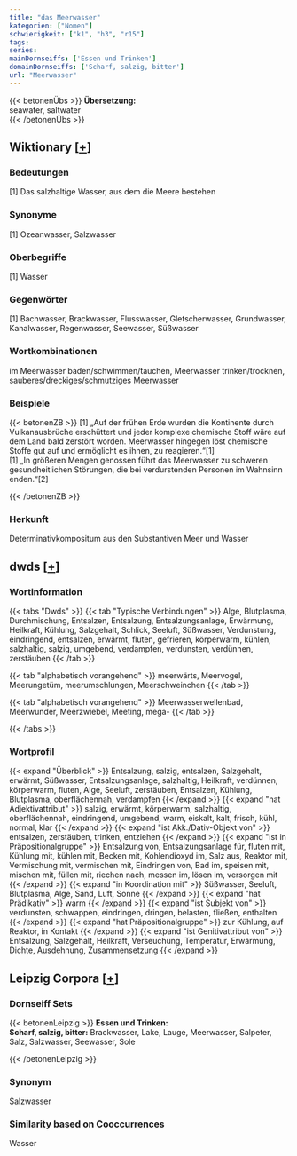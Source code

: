 ```yaml
---
title: "das Meerwasser"
kategorien: ["Nomen"]
schwierigkeit: ["k1", "h3", "r15"]
tags:
series:
mainDornseiffs: ['Essen und Trinken']
domainDornseiffs: ['Scharf, salzig, bitter']
url: "Meerwasser"
---
```


{{< betonenÜbs >}}
**Übersetzung:**  
seawater, saltwater  
{{< /betonenÜbs >}}

## Wiktionary [[+](https://de.wiktionary.org/wiki/Meerwasser)]

### Bedeutungen
[1] Das salzhaltige Wasser, aus dem die Meere bestehen  

### Synonyme
[1] Ozeanwasser, Salzwasser  

### Oberbegriffe
[1] Wasser  

### Gegenwörter
[1] Bachwasser, Brackwasser, Flusswasser, Gletscherwasser, Grundwasser, Kanalwasser, Regenwasser, Seewasser, Süßwasser  

### Wortkombinationen
im Meerwasser baden/schwimmen/tauchen, Meerwasser trinken/trocknen, sauberes/dreckiges/schmutziges Meerwasser  

### Beispiele
{{< betonenZB >}}
[1] „Auf der frühen Erde wurden die Kontinente durch Vulkanausbrüche erschüttert und jeder komplexe chemische Stoff wäre auf dem Land bald zerstört worden. Meerwasser hingegen löst chemische Stoffe gut auf und ermöglicht es ihnen, zu reagieren.“[1]  
[1] „In größeren Mengen genossen führt das Meerwasser zu schweren gesundheitlichen Störungen, die bei verdurstenden Personen im Wahnsinn enden.“[2]  

{{< /betonenZB >}}
### Herkunft
Determinativkompositum aus den Substantiven Meer und Wasser  



## dwds [[+](https://www.dwds.de/wb/Meerwasser)]

### Wortinformation
{{< tabs "Dwds" >}}
{{< tab "Typische Verbindungen" >}}
Alge, Blutplasma, Durchmischung, Entsalzen, Entsalzung, Entsalzungsanlage, Erwärmung, Heilkraft, Kühlung, Salzgehalt, Schlick, Seeluft, Süßwasser, Verdunstung, eindringend, entsalzen, erwärmt, fluten, gefrieren, körperwarm, kühlen, salzhaltig, salzig, umgebend, verdampfen, verdunsten, verdünnen, zerstäuben
{{< /tab >}}

{{< tab "alphabetisch vorangehend" >}}
meerwärts, Meervogel, Meerungetüm, meerumschlungen, Meerschweinchen
{{< /tab >}}

{{< tab "alphabetisch vorangehend" >}}
Meerwasserwellenbad, Meerwunder, Meerzwiebel, Meeting, mega-
{{< /tab >}}

{{< /tabs >}}

### Wortprofil
{{< expand "Überblick" >}} Entsalzung, salzig, entsalzen, Salzgehalt, erwärmt, Süßwasser, Entsalzungsanlage, salzhaltig, Heilkraft, verdünnen, körperwarm, fluten, Alge, Seeluft, zerstäuben, Entsalzen, Kühlung, Blutplasma, oberflächennah, verdampfen {{< /expand >}}
{{< expand "hat Adjektivattribut" >}} salzig, erwärmt, körperwarm, salzhaltig, oberflächennah, eindringend, umgebend, warm, eiskalt, kalt, frisch, kühl, normal, klar {{< /expand >}}
{{< expand "ist Akk./Dativ-Objekt von" >}} entsalzen, zerstäuben, trinken, entziehen {{< /expand >}}
{{< expand "ist in Präpositionalgruppe" >}} Entsalzung von, Entsalzungsanlage für, fluten mit, Kühlung mit, kühlen mit, Becken mit, Kohlendioxyd im, Salz aus, Reaktor mit, Vermischung mit, vermischen mit, Eindringen von, Bad im, speisen mit, mischen mit, füllen mit, riechen nach, messen im, lösen im, versorgen mit {{< /expand >}}
{{< expand "in Koordination mit" >}} Süßwasser, Seeluft, Blutplasma, Alge, Sand, Luft, Sonne {{< /expand >}}
{{< expand "hat Prädikativ" >}} warm {{< /expand >}}
{{< expand "ist Subjekt von" >}} verdunsten, schwappen, eindringen, dringen, belasten, fließen, enthalten {{< /expand >}}
{{< expand "hat Präpositionalgruppe" >}} zur Kühlung, auf Reaktor, in Kontakt {{< /expand >}}
{{< expand "ist Genitivattribut von" >}} Entsalzung, Salzgehalt, Heilkraft, Verseuchung, Temperatur, Erwärmung, Dichte, Ausdehnung, Zusammensetzung {{< /expand >}}

## Leipzig Corpora [[+](https://corpora.uni-leipzig.de/en/res?word=Meerwasser&corpusId=deu_newscrawl-public_2018)]

### Dornseiff Sets
{{< betonenLeipzig >}}
**Essen und Trinken:**  
**Scharf, salzig, bitter:** Brackwasser, Lake, Lauge, Meerwasser, Salpeter, Salz, Salzwasser, Seewasser, Sole  

{{< /betonenLeipzig >}}

### Synonym
Salzwasser


### Similarity based on Cooccurrences
Wasser

